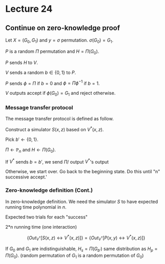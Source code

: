 # Lecture 24

## Continue on zero-knowledge proof

Let $X=(G_0,G_1)$ and $y=\sigma$ permutation. $\sigma(G_0)=G_1$.

$P$ is a random $\Pi$ permutation and $H=\Pi(G_0)$.

$P$ sends $H$ to $V$.

$V$ sends a random $b\in\{0,1\}$ to $P$.

$P$ sends $\phi=\Pi$ if $b=0$ and $\phi=\Pi\phi^{-1}$ if $b=1$.

$V$ outputs accept if $\phi(G_0)=G_1$ and reject otherwise.

### Message transfer protocol

The message transfer protocol is defined as follow.

Construct a simulator $S(x,z)$ based on $V^*(x,z)$.

Pick $b'\gets\{0,1\}$.

$\Pi\gets \mathbb{P}_n$ and $H\gets \Pi(G_0)$.

If $V^*$ sends $b=b'$, we send $\Pi$/ output $V^*$'s output

Otherwise, we start over. Go back to the beginning state. Do this until "n" successive accept.'

### Zero-knowledge definition (Cont.)

In zero-knowledge definition. We need the simulator $S$ to have expected running time polynomial in $n$.

Expected two trials for each "success"

2*n running time (one interaction)

$$
\{Out_{V^*}[S(x,z)\leftrightarrow V^*(x,z)]\}=\{Out_{V^*}[P(x,y)\leftrightarrow V^*(x,z)]\}
$$

If $G_0$ and $G_1$ are indistinguishable, $H_s=\Pi(G_{b'})$ same distribution as $H_p=\Pi(G_0)$. (random permutation of $G_1$ is a random permutation of $G_0$)